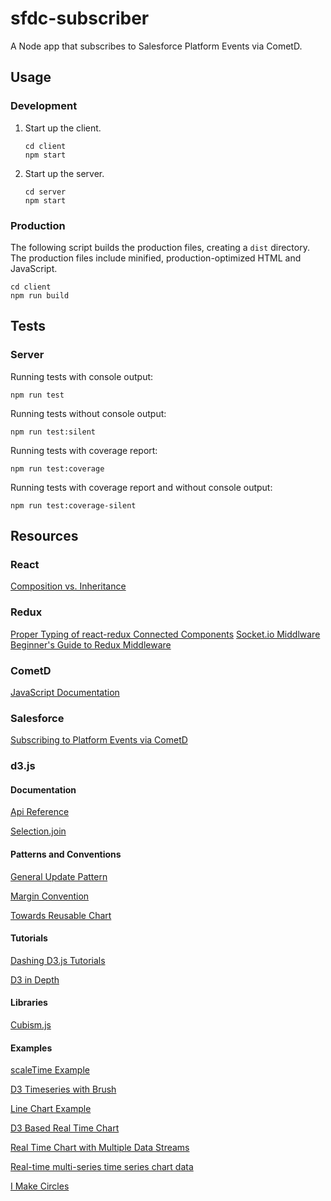 # sfdc-subscriber

A Node app that subscribes to Salesforce Platform Events via CometD.

## Usage

### Development

1. Start up the client.
    ```
    cd client
    npm start
    ```
2. Start up the server.
    ```
    cd server
    npm start
    ```
### Production

The following script builds the production files, creating a `dist` directory.  The production files include minified, production-optimized HTML and JavaScript.

```
cd client
npm run build
```

## Tests

### Server

Running tests with console output:

```
npm run test
```

Running tests without console output:

```
npm run test:silent
```

Running tests with coverage report:

```
npm run test:coverage
```

Running tests with coverage report and without console output:

```
npm run test:coverage-silent
```

## Resources

### React

[Composition vs. Inheritance](https://reactjs.org/docs/composition-vs-inheritance.html)

### Redux
[Proper Typing of react-redux Connected Components](https://medium.com/knerd/typescript-tips-series-proper-typing-of-react-redux-connected-components-eda058b6727d)
[Socket.io Middlware](http://nmajor.com/posts/using-socket-io-with-redux-websocket-redux-middleware)
[Beginner's Guide to Redux Middleware](https://www.codementor.io/vkarpov/beginner-s-guide-to-redux-middleware-du107uyud)

### CometD

[JavaScript Documentation](https://docs.cometd.org/current4/reference/#_javascript)

### Salesforce

[Subscribing to Platform Events via CometD](https://developer.salesforce.com/docs/atlas.en-us.platform_events.meta/platform_events/platform_events_subscribe_cometd.htm)

### d3.js

#### Documentation

[Api Reference](https://github.com/d3/d3/blob/master/API.md)

[Selection.join](https://observablehq.com/@d3/selection-join)

#### Patterns and Conventions

[General Update Pattern](https://bl.ocks.org/mbostock/3808218)

[Margin Convention](https://bl.ocks.org/mbostock/3019563)

[Towards Reusable Chart](https://bost.ocks.org/mike/chart/)

#### Tutorials

[Dashing D3.js Tutorials](https://www.dashingd3js.com/table-of-contents)

[D3 in Depth](https://www.d3indepth.com/)

#### Libraries

[Cubism.js](http://square.github.io/cubism/)

#### Examples

[scaleTime Example](https://bl.ocks.org/d3indepth/8948c9936c71e63ef2647bc4cc2ebf78)

[D3 Timeseries with Brush](http://mlvl.github.io/timeseries/)

[Line Chart Example](https://bl.ocks.org/gordlea/27370d1eea8464b04538e6d8ced39e89)

[D3 Based Real Time Chart](https://bl.ocks.org/boeric/3b57a788a4b96e1af211)

[Real Time Chart with Multiple Data Streams](https://bl.ocks.org/boeric/6a83de20f780b42fadb9)

[Real-time multi-series time series chart data](http://bl.ocks.org/simenbrekken/6634070)

[I Make Circles](https://bl.ocks.org/mbostock/ad550c9d6d156ac726b45f48fa6ff2c7)